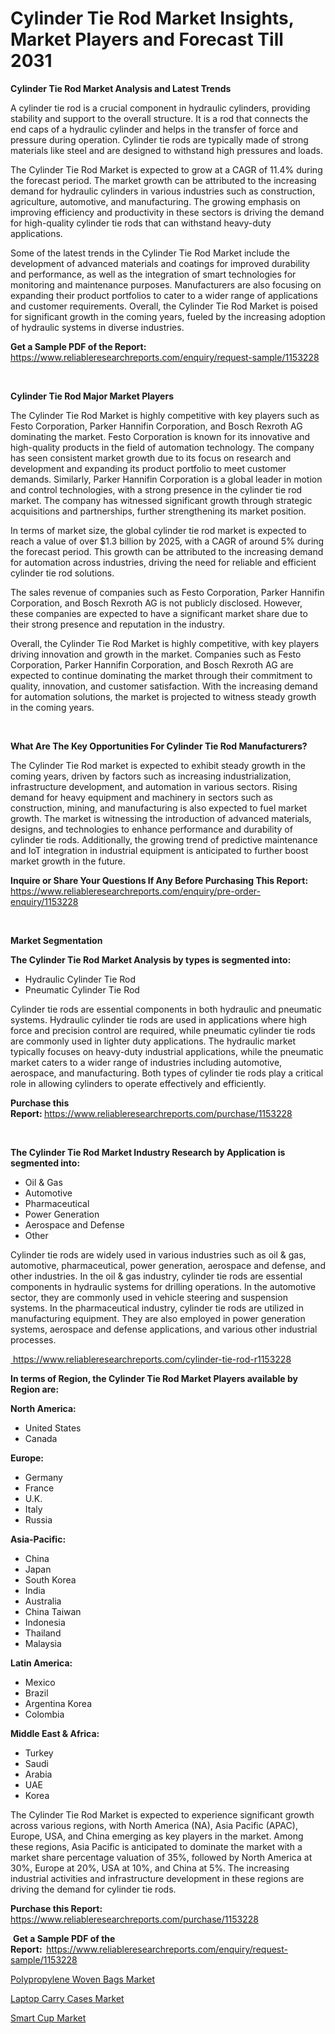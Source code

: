 <p><h1>Cylinder Tie Rod Market Insights, Market Players and Forecast Till 2031</h1></p><p><strong>Cylinder Tie Rod Market Analysis and Latest Trends</strong></p>
<p><p>A cylinder tie rod is a crucial component in hydraulic cylinders, providing stability and support to the overall structure. It is a rod that connects the end caps of a hydraulic cylinder and helps in the transfer of force and pressure during operation. Cylinder tie rods are typically made of strong materials like steel and are designed to withstand high pressures and loads.</p><p>The Cylinder Tie Rod Market is expected to grow at a CAGR of 11.4% during the forecast period. The market growth can be attributed to the increasing demand for hydraulic cylinders in various industries such as construction, agriculture, automotive, and manufacturing. The growing emphasis on improving efficiency and productivity in these sectors is driving the demand for high-quality cylinder tie rods that can withstand heavy-duty applications.</p><p>Some of the latest trends in the Cylinder Tie Rod Market include the development of advanced materials and coatings for improved durability and performance, as well as the integration of smart technologies for monitoring and maintenance purposes. Manufacturers are also focusing on expanding their product portfolios to cater to a wider range of applications and customer requirements. Overall, the Cylinder Tie Rod Market is poised for significant growth in the coming years, fueled by the increasing adoption of hydraulic systems in diverse industries.</p></p>
<p><strong>Get a Sample PDF of the Report:&nbsp;</strong> <a href="https://www.reliableresearchreports.com/enquiry/request-sample/1153228">https://www.reliableresearchreports.com/enquiry/request-sample/1153228</a></p>
<p>&nbsp;</p>
<p><strong>Cylinder Tie Rod Major Market Players</strong></p>
<p><p>The Cylinder Tie Rod Market is highly competitive with key players such as Festo Corporation, Parker Hannifin Corporation, and Bosch Rexroth AG dominating the market. Festo Corporation is known for its innovative and high-quality products in the field of automation technology. The company has seen consistent market growth due to its focus on research and development and expanding its product portfolio to meet customer demands. Similarly, Parker Hannifin Corporation is a global leader in motion and control technologies, with a strong presence in the cylinder tie rod market. The company has witnessed significant growth through strategic acquisitions and partnerships, further strengthening its market position.</p><p>In terms of market size, the global cylinder tie rod market is expected to reach a value of over $1.3 billion by 2025, with a CAGR of around 5% during the forecast period. This growth can be attributed to the increasing demand for automation across industries, driving the need for reliable and efficient cylinder tie rod solutions.</p><p>The sales revenue of companies such as Festo Corporation, Parker Hannifin Corporation, and Bosch Rexroth AG is not publicly disclosed. However, these companies are expected to have a significant market share due to their strong presence and reputation in the industry.</p><p>Overall, the Cylinder Tie Rod Market is highly competitive, with key players driving innovation and growth in the market. Companies such as Festo Corporation, Parker Hannifin Corporation, and Bosch Rexroth AG are expected to continue dominating the market through their commitment to quality, innovation, and customer satisfaction. With the increasing demand for automation solutions, the market is projected to witness steady growth in the coming years.</p></p>
<p>&nbsp;</p>
<p><strong>What Are The Key Opportunities For Cylinder Tie Rod Manufacturers?</strong></p>
<p><p>The Cylinder Tie Rod market is expected to exhibit steady growth in the coming years, driven by factors such as increasing industrialization, infrastructure development, and automation in various sectors. Rising demand for heavy equipment and machinery in sectors such as construction, mining, and manufacturing is also expected to fuel market growth. The market is witnessing the introduction of advanced materials, designs, and technologies to enhance performance and durability of cylinder tie rods. Additionally, the growing trend of predictive maintenance and IoT integration in industrial equipment is anticipated to further boost market growth in the future.</p></p>
<p><strong>Inquire or Share Your Questions If Any Before Purchasing This Report:</strong> <a href="https://www.reliableresearchreports.com/enquiry/pre-order-enquiry/1153228">https://www.reliableresearchreports.com/enquiry/pre-order-enquiry/1153228</a></p>
<p>&nbsp;</p>
<p><strong>Market Segmentation</strong></p>
<p><strong>The Cylinder Tie Rod Market Analysis by types is segmented into:</strong></p>
<p><ul><li>Hydraulic Cylinder Tie Rod</li><li>Pneumatic Cylinder Tie Rod</li></ul></p>
<p><p>Cylinder tie rods are essential components in both hydraulic and pneumatic systems. Hydraulic cylinder tie rods are used in applications where high force and precision control are required, while pneumatic cylinder tie rods are commonly used in lighter duty applications. The hydraulic market typically focuses on heavy-duty industrial applications, while the pneumatic market caters to a wider range of industries including automotive, aerospace, and manufacturing. Both types of cylinder tie rods play a critical role in allowing cylinders to operate effectively and efficiently.</p></p>
<p><strong>Purchase this Report:&nbsp;</strong><a href="https://www.reliableresearchreports.com/purchase/1153228">https://www.reliableresearchreports.com/purchase/1153228</a></p>
<p>&nbsp;</p>
<p><strong>The Cylinder Tie Rod Market Industry Research by Application is segmented into:</strong></p>
<p><ul><li>Oil & Gas</li><li>Automotive</li><li>Pharmaceutical</li><li>Power Generation</li><li>Aerospace and Defense</li><li>Other</li></ul></p>
<p><p>Cylinder tie rods are widely used in various industries such as oil & gas, automotive, pharmaceutical, power generation, aerospace and defense, and other industries. In the oil & gas industry, cylinder tie rods are essential components in hydraulic systems for drilling operations. In the automotive sector, they are commonly used in vehicle steering and suspension systems. In the pharmaceutical industry, cylinder tie rods are utilized in manufacturing equipment. They are also employed in power generation systems, aerospace and defense applications, and various other industrial processes.</p></p>
<p><a href="https://www.reliableresearchreports.com/cylinder-tie-rod-r1153228">&nbsp;https://www.reliableresearchreports.com/cylinder-tie-rod-r1153228</a></p>
<p><strong>In terms of Region, the Cylinder Tie Rod Market Players available by Region are:</strong></p>
<p>
    <p> <strong> North America: </strong>
        <ul>
            <li>United States</li>
            <li>Canada</li>
        </ul>
        </p> 
    <p> <strong> Europe: </strong>
        <ul>
            <li>Germany</li>
            <li>France</li>
            <li>U.K.</li>
            <li>Italy</li>
            <li>Russia</li>
        </ul>
        </p> 
    <p> <strong> Asia-Pacific: </strong>
        <ul>
            <li>China</li>
            <li>Japan</li>
            <li>South Korea</li>
            <li>India</li>
            <li>Australia</li>
            <li>China Taiwan</li>
            <li>Indonesia</li>
            <li>Thailand</li>
            <li>Malaysia</li>
        </ul>
        </p> 
    <p> <strong> Latin America: </strong>
        <ul>
            <li>Mexico</li>
            <li>Brazil</li>
            <li>Argentina Korea</li>
            <li>Colombia</li>
        </ul>
        </p> 
    <p> <strong> Middle East & Africa: </strong>
        <ul>
            <li>Turkey</li>
            <li>Saudi</li>
            <li>Arabia</li>
            <li>UAE</li>
            <li>Korea</li>
        </ul>
    </p>
    </p>
<p><p>The Cylinder Tie Rod Market is expected to experience significant growth across various regions, with North America (NA), Asia Pacific (APAC), Europe, USA, and China emerging as key players in the market. Among these regions, Asia Pacific is anticipated to dominate the market with a market share percentage valuation of 35%, followed by North America at 30%, Europe at 20%, USA at 10%, and China at 5%. The increasing industrial activities and infrastructure development in these regions are driving the demand for cylinder tie rods.</p></p>
<p><strong>Purchase this Report: </strong><a href="https://www.reliableresearchreports.com/purchase/1153228">https://www.reliableresearchreports.com/purchase/1153228</a></p>
<p>&nbsp;<strong>Get a Sample PDF of the Report:&nbsp;&nbsp;</strong><a href="https://www.reliableresearchreports.com/enquiry/request-sample/1153228">https://www.reliableresearchreports.com/enquiry/request-sample/1153228</a></p>
<p><strong></strong></p>
<p><p><a href="https://www.linkedin.com/pulse/polypropylene-woven-bags-market-exploring-share-trends-future-duy6f?trackingId=73O93FNKzhZhV%2FtOTKKQ7g%3D%3D">Polypropylene Woven Bags Market</a></p><p><a href="https://www.linkedin.com/pulse/laptop-carry-cases-market-key-successful-business-strategy-sxhae?trackingId=%2F8wceJvJ1NhrsOBtl56tmg%3D%3D">Laptop Carry Cases Market</a></p><p><a href="https://www.linkedin.com/pulse/smart-cup-market-key-successful-business-strategy-forecast-till-aa2if?trackingId=TE9eNDEzIRL%2B7uL3RiQ7jw%3D%3D">Smart Cup Market</a></p></p>